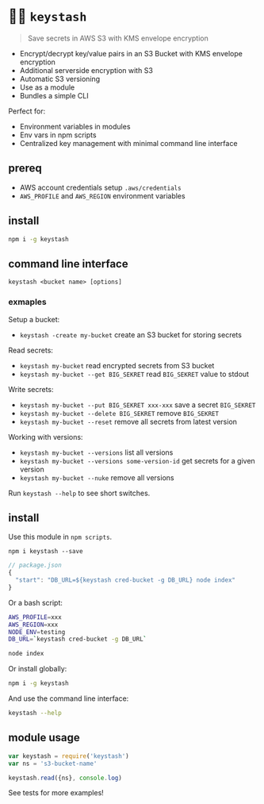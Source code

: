# 🔑💌  <kbd>`keystash`</kbd>

> Save secrets in AWS S3 with KMS envelope encryption

- Encrypt/decrypt key/value pairs in an S3 Bucket with KMS envelope encryption
- Additional serverside encryption with S3
- Automatic S3 versioning
- Use as a module
- Bundles a simple CLI 

Perfect for:

- Environment variables in modules
- Env vars in npm scripts
- Centralized key management with minimal command line interface

## prereq

- AWS account credentials setup `.aws/credentials` 
- `AWS_PROFILE` and `AWS_REGION` environment variables

## install

```bash
npm i -g keystash
```

## command line interface

```
keystash <bucket name> [options]
```

### exmaples

Setup a bucket:

- `keystash -create my-bucket` create an S3 bucket for storing secrets

Read secrets:

- `keystash my-bucket` read encrypted secrets from S3 bucket
- `keystash my-bucket --get BIG_SEKRET` read `BIG_SEKRET` value to stdout

Write secrets:

- `keystash my-bucket --put BIG_SEKRET xxx-xxx` save a secret `BIG_SEKRET`
- `keystash my-bucket --delete BIG_SEKRET` remove `BIG_SEKRET`
- `keystash my-bucket --reset` remove all secrets from latest version

Working with versions:

- `keystash my-bucket --versions` list all versions
- `keystash my-bucket --versions some-version-id` get secrets for a given version
- `keystash my-bucket --nuke` remove all versions

Run `keystash --help` to see short switches.

## install

Use this module in `npm scripts`.

```
npm i keystash --save
```

```javascript
// package.json
{
  "start": "DB_URL=${keystash cred-bucket -g DB_URL} node index"
}
```

Or a bash script:

```bash
AWS_PROFILE=xxx
AWS_REGION=xxx
NODE_ENV=testing
DB_URL=`keystash cred-bucket -g DB_URL`

node index
```

Or install globally:

```bash
npm i -g keystash
```

And use the command line interface:

```bash
keystash --help
```

## module usage

```javascript
var keystash = require('keystash')
var ns = 's3-bucket-name'

keystash.read({ns}, console.log)
```

See tests for more examples!
